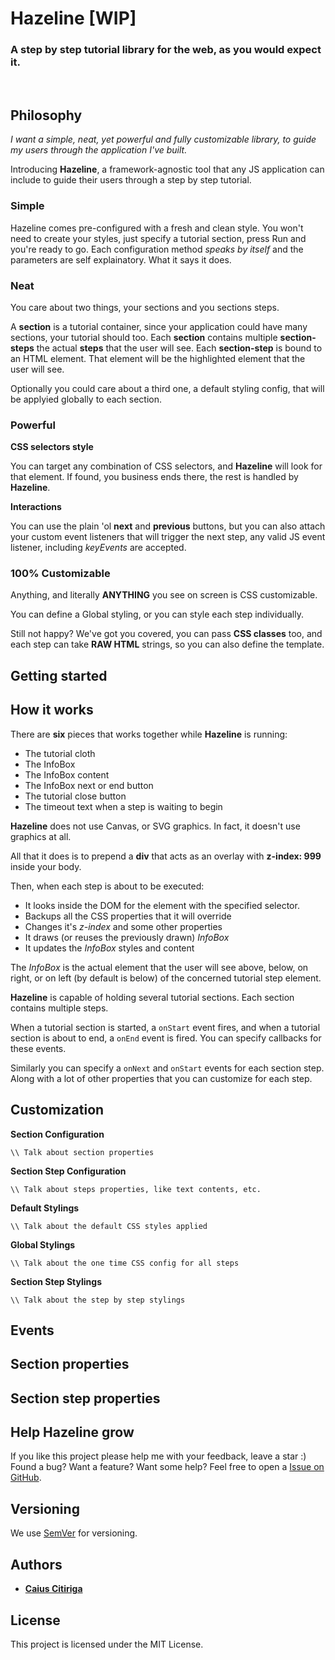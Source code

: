 # Hazeline [WIP]
### A step by step tutorial library for the web, as you would expect it.
<br>

## Philosophy
*I want a simple, neat, yet powerful and fully customizable library, to guide my users through the application I've built.*

Introducing **Hazeline**, a framework-agnostic tool that any JS application can include to guide their users through a step by step tutorial.

### **Simple**
Hazeline comes pre-configured with a fresh and clean style. You won't need to create your styles, just specify a tutorial section, press Run and you're ready to go.
Each configuration method *speaks by itself* and the parameters are self explainatory. What it says it does.

### **Neat**
You care about two things, your sections and you sections steps. 


A **section** is a tutorial container, since your application could have many sections, your tutorial should too.
Each **section** contains multiple **section-steps** the actual **steps** that the user 
will see.
Each **section-step** is bound to an HTML element. That element will be the highlighted element that the user will see.

Optionally you could care about a third one, a default styling config, that will be applyied globally to each section.

### **Powerful**
**CSS selectors style**

You can target any combination of CSS selectors, and **Hazeline** will look for that element. If found, you business ends there, the rest is handled by **Hazeline**. 

**Interactions**

You can use the plain 'ol **next** and **previous** buttons, but you can also attach your custom event listeners that will trigger the next step, any valid JS event listener, including *keyEvents* are accepted.

### **100% Customizable**
Anything, and literally **ANYTHING** you see on screen is CSS customizable.

You can define a Global styling, or you can style each step individually.

Still not happy? We've got you covered, you can pass **CSS classes** too, and each step can take **RAW HTML** strings, so you can also define the template.


## Getting started

## How it works
There are **six** pieces that works together while **Hazeline** is running:
+ The tutorial cloth
+ The InfoBox
+ The InfoBox content
+ The InfoBox next or end button
+ The tutorial close button
+ The timeout text when a step is waiting to begin

**Hazeline** does not use Canvas, or SVG graphics. In fact, it doesn't use graphics at all. 

All that it does is to prepend a **div** that acts as an overlay with **z-index: 999** inside your body.

Then, when each step is about to be executed:
+ It looks inside the DOM for the element with the specified selector. 
+ Backups all the CSS properties that it will override 
+ Changes it's *z-index* and some other properties 
+ It draws (or reuses the previously drawn) *InfoBox*
+ It updates the *InfoBox* styles and content

The *InfoBox* is the actual element that the user will see above, below, on right, or on left (by default is below) of the concerned tutorial step element.

**Hazeline** is capable of holding several tutorial sections. Each section contains multiple steps.

When a tutorial section is started, a `onStart` event fires, and when a tutorial section is about to end, a `onEnd` event is fired. You can specify callbacks for these events.

Similarly you can specify a `onNext` and `onStart` events for each section step. Along with a lot of other properties that you can customize for each step.

## Customization
**Section Configuration**

`\\ Talk about section properties`

**Section Step Configuration**

`\\ Talk about steps properties, like text contents, etc.`

**Default Stylings**

`\\ Talk about the default CSS styles applied`

**Global Stylings**

`\\ Talk about the one time CSS config for all steps`

**Section Step Stylings**

`\\ Talk about the step by step stylings`


## Events

## Section properties

## Section step properties

## Help Hazeline grow
If you like this project please help me with your feedback, leave a star :) Found a bug? Want a feature? Want some help? Feel free to open a [Issue on GitHub](https://github.com/caiuscitiriga/hazeline/issues).

## Versioning
We use [SemVer](http://semver.org/) for versioning. 

## Authors
* [**Caius Citiriga**](https://github.com/caiuscitiriga)

## License
This project is licensed under the MIT License.